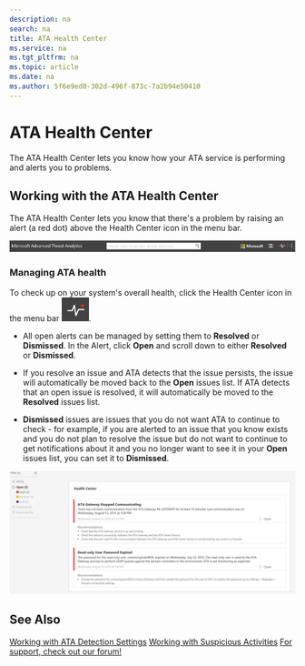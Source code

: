 ```yaml
---
description: na
search: na
title: ATA Health Center
ms.service: na
ms.tgt_pltfrm: na
ms.topic: article
ms.date: na
ms.author: 5f6e9ed0-302d-496f-873c-7a2b94e50410
---
```

# ATA Health Center
The ATA Health Center lets you know how your ATA service is performing and alerts you to problems.

## Working with the ATA Health Center
The ATA Health Center lets you know that there's a problem by raising an alert (a red dot) above the Health Center icon in the menu bar.

![](../Image/ATA_Health_Center_Alert_red_dot.png)

### Managing ATA health
To check up on your system's overall health, click the Health Center icon in the menu bar ![](../Image/ATA_red_dot.png).

- All open alerts can be managed by setting them to **Resolved** or **Dismissed**. In the Alert, click **Open** and scroll down to either **Resolved** or **Dismissed**.

- If you resolve an issue and ATA detects that the issue persists, the issue will automatically be moved back to the **Open** issues list. If ATA detects that an open issue is resolved, it will automatically be moved to the **Resolved** issues list.

- **Dismissed** issues are issues that you do not want ATA to continue to check - for example, if you are alerted to an issue that you know exists and you do not plan to resolve the issue but do not want to continue to get notifications about it and you no longer want to see it in your **Open** issues list, you can set it to **Dismissed**.

![](../Image/ATA_Health_Issue.JPG)

## See Also
[Working with ATA Detection Settings](../Topic/Working_with_ATA_Detection_Settings.md)
[Working with Suspicious Activities](../Topic/Working_with_Suspicious_Activities.md)
[For support, check out our forum!](https://social.technet.microsoft.com/Forums/security/en-US/home?forum=mata)

